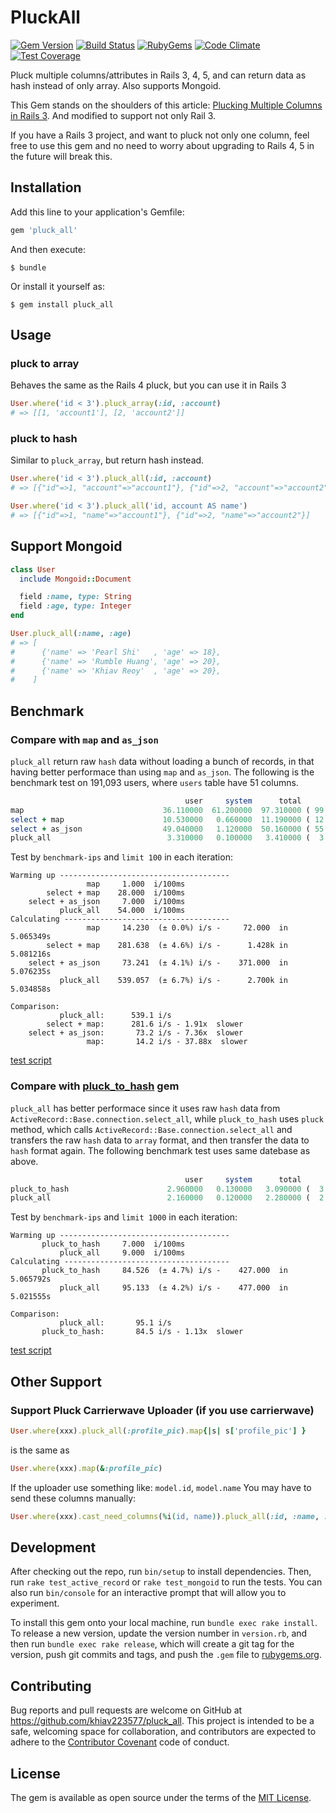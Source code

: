 # PluckAll

[![Gem Version](https://img.shields.io/gem/v/pluck_all.svg?style=flat)](http://rubygems.org/gems/pluck_all)
[![Build Status](https://travis-ci.org/khiav223577/pluck_all.svg?branch=master)](https://travis-ci.org/khiav223577/pluck_all)
[![RubyGems](http://img.shields.io/gem/dt/pluck_all.svg?style=flat)](http://rubygems.org/gems/pluck_all)
[![Code Climate](https://codeclimate.com/github/khiav223577/pluck_all/badges/gpa.svg)](https://codeclimate.com/github/khiav223577/pluck_all)
[![Test Coverage](https://codeclimate.com/github/khiav223577/pluck_all/badges/coverage.svg)](https://codeclimate.com/github/khiav223577/pluck_all/coverage)

Pluck multiple columns/attributes in Rails 3, 4, 5, and can return data as hash instead of only array. Also supports Mongoid.

This Gem stands on the shoulders of this article: [Plucking Multiple Columns in Rails 3](http://meltingice.net/2013/06/11/pluck-multiple-columns-rails/).
And modified to support not only Rail 3.

If you have a Rails 3 project, and want to pluck not only one column,
feel free to use this gem and no need to worry about upgrading to Rails 4, 5 in the future will break this.



## Installation

Add this line to your application's Gemfile:

```ruby
gem 'pluck_all'
```

And then execute:

    $ bundle

Or install it yourself as:

    $ gem install pluck_all

## Usage

### pluck to array

Behaves the same as the Rails 4 pluck, but you can use it in Rails 3

```rb
User.where('id < 3').pluck_array(:id, :account)
# => [[1, 'account1'], [2, 'account2']]
```

### pluck to hash

Similar to `pluck_array`, but return hash instead.

```rb
User.where('id < 3').pluck_all(:id, :account)
# => [{"id"=>1, "account"=>"account1"}, {"id"=>2, "account"=>"account2"}]

User.where('id < 3').pluck_all('id, account AS name')
# => [{"id"=>1, "name"=>"account1"}, {"id"=>2, "name"=>"account2"}]
```

## Support Mongoid
```rb
class User
  include Mongoid::Document

  field :name, type: String
  field :age, type: Integer
end

User.pluck_all(:name, :age)
# => [
#      {'name' => 'Pearl Shi'   , 'age' => 18},
#      {'name' => 'Rumble Huang', 'age' => 20},
#      {'name' => 'Khiav Reoy'  , 'age' => 20},
#    ]
```


## Benchmark
### Compare with `map` and `as_json`

`pluck_all` return raw `hash` data without loading a bunch of records, in that having better performace than using `map` and `as_json`. The following is the benchmark test on 191,093 users, where `users` table have 51 columns.

```rb
                                       user     system      total        real
map                               36.110000  61.200000  97.310000 ( 99.535375)
select + map                      10.530000   0.660000  11.190000 ( 12.550974)
select + as_json                  49.040000   1.120000  50.160000 ( 55.417534)
pluck_all                          3.310000   0.100000   3.410000 (  3.527775)
```
Test by `benchmark-ips` and `limit 100` in each iteration:
```
Warming up --------------------------------------
                 map     1.000  i/100ms
        select + map    28.000  i/100ms
    select + as_json     7.000  i/100ms
           pluck_all    54.000  i/100ms
Calculating -------------------------------------
                 map     14.230  (± 0.0%) i/s -     72.000  in   5.065349s
        select + map    281.638  (± 4.6%) i/s -      1.428k in   5.081216s
    select + as_json     73.241  (± 4.1%) i/s -    371.000  in   5.076235s
           pluck_all    539.057  (± 6.7%) i/s -      2.700k in   5.034858s

Comparison:
           pluck_all:      539.1 i/s
        select + map:      281.6 i/s - 1.91x  slower
    select + as_json:       73.2 i/s - 7.36x  slower
                 map:       14.2 i/s - 37.88x  slower
```
[test script](https://github.com/khiav223577/pluck_all/issues/18)

### Compare with [pluck_to_hash](https://github.com/girishso/pluck_to_hash) gem

`pluck_all` has better performace since it uses raw `hash` data from `ActiveRecord::Base.connection.select_all`, while `pluck_to_hash` uses `pluck` method, which calls `ActiveRecord::Base.connection.select_all` and transfers the raw `hash` data to `array` format, and then transfer the data to `hash` format again. The following benchmark test uses same datebase as above.

```rb
                                       user     system      total        real
pluck_to_hash                      2.960000   0.130000   3.090000 (  3.421640)
pluck_all                          2.160000   0.120000   2.280000 (  2.605118)
```
Test by `benchmark-ips` and `limit 1000` in each iteration:
```
Warming up --------------------------------------
       pluck_to_hash     7.000  i/100ms
           pluck_all     9.000  i/100ms
Calculating -------------------------------------
       pluck_to_hash     84.526  (± 4.7%) i/s -    427.000  in   5.065792s
           pluck_all     95.133  (± 4.2%) i/s -    477.000  in   5.021555s

Comparison:
           pluck_all:       95.1 i/s
       pluck_to_hash:       84.5 i/s - 1.13x  slower
```
[test script](https://github.com/khiav223577/pluck_all/issues/18#issuecomment-325407080)

## Other Support
### Support Pluck Carrierwave Uploader (if you use carrierwave)
```rb
User.where(xxx).pluck_all(:profile_pic).map{|s| s['profile_pic'] }
```
is the same as
```rb
User.where(xxx).map(&:profile_pic)
```
If the uploader use something like: `model.id`, `model.name`
You may have to send these columns manually:
```rb
User.where(xxx).cast_need_columns(%i(id, name)).pluck_all(:id, :name, :profile_pic).map{|s| s['profile_pic'] }
```

## Development

After checking out the repo, run `bin/setup` to install dependencies. Then, run `rake test_active_record` or `rake test_mongoid` to run the tests. You can also run `bin/console` for an interactive prompt that will allow you to experiment.

To install this gem onto your local machine, run `bundle exec rake install`. To release a new version, update the version number in `version.rb`, and then run `bundle exec rake release`, which will create a git tag for the version, push git commits and tags, and push the `.gem` file to [rubygems.org](https://rubygems.org).

## Contributing

Bug reports and pull requests are welcome on GitHub at https://github.com/khiav223577/pluck_all. This project is intended to be a safe, welcoming space for collaboration, and contributors are expected to adhere to the [Contributor Covenant](http://contributor-covenant.org) code of conduct.


## License

The gem is available as open source under the terms of the [MIT License](http://opensource.org/licenses/MIT).

